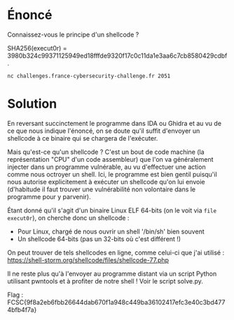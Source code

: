 # Énoncé 

Connaissez-vous le principe d'un shellcode ?

SHA256(execut0r) = 3980b324c99371125949ed18fffde9320f17c0c11da1e3aa6c7cb8580429cdbf.

`nc challenges.france-cybersecurity-challenge.fr 2051`


# Solution

En reversant succinctement le programme dans IDA ou Ghidra et au vu de ce que nous indique l'énoncé, on se doute qu'il suffit d'envoyer un shellcode à ce binaire qui se chargera de l'exécuter.

Mais qu'est-ce qu'un shellcode ? C'est un bout de code machine (la représentation "CPU" d'un code assembleur) que l'on va généralement injecter dans un programme vulnérable, au vu d'effectuer une action comme nous octroyer un shell. Ici, le programme est bien gentil puisqu'il nous autorise explicitement à exécuter un shellcode qu'on lui envoie (d'habitude il faut trouver une vulnérabilité non volontaire dans le programme pour y parvenir).

Étant donné qu'il s'agit d'un binaire Linux ELF 64-bits (on le voit via `file execut0r`), on cherche donc un shellcode :
* Pour Linux, chargé de nous ouvrir un shell '/bin/sh' bien souvent
* Un shellcode 64-bits (pas un 32-bits où c'est différent !)

On peut trouver de tels shellcodes en ligne, comme celui-ci que j'ai utilisé : https://shell-storm.org/shellcode/files/shellcode-77.php

Il ne reste plus qu'à l'envoyer au programme distant via un script Python utilisant pwntools et à profiter de notre shell ! Voir le script solve.py.

Flag : FCSC{9f8a2eb6fbb26644dab670f1a948c449ba36102417efc3e40c3bd4774bfb4f7a}